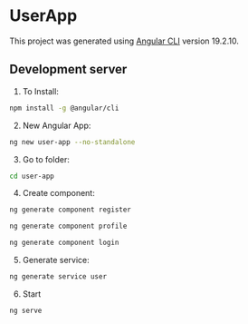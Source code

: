 # UserApp

This project was generated using [Angular CLI](https://github.com/angular/angular-cli) version 19.2.10.

## Development server

1. To Install:

```bash
npm install -g @angular/cli
```
2. New Angular App:

```bash
ng new user-app --no-standalone
```
3. Go to folder:

```bash
cd user-app
```
4. Create component:

```bash
ng generate component register
```
```bash
ng generate component profile
```
```bash
ng generate component login
```
5. Generate service:

```bash
ng generate service user
```
6. Start

```bash
ng serve
```




